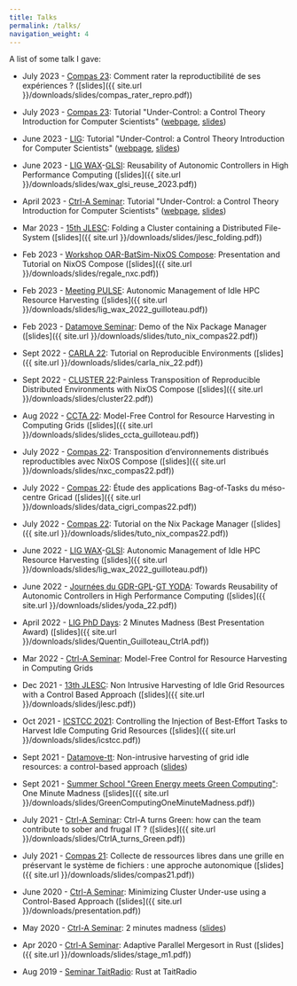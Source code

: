 ```yaml
---
title: Talks
permalink: /talks/
navigation_weight: 4
---
```


A list of some talk I gave:

- July 2023 - [Compas 23](https://2023.compas-conference.fr/programme): Comment rater la reproductibilité de ses expériences ? ([slides]({{ site.url }}/downloads/slides/compas_rater_repro.pdf))

- July 2023 - [Compas 23](https://2023.compas-conference.fr/tutoriaux): Tutorial "Under-Control: a Control Theory Introduction for Computer Scientists" ([webpage](https://control-for-computing.gitlabpages.inria.fr/tutorial/intro.html), [slides](https://gitlab.inria.fr/control-for-computing/tutorial/-/jobs/artifacts/master/raw/slides.pdf?job=slides))

- June 2023 - [LIG](https://www.liglab.fr/fr): Tutorial "Under-Control: a Control Theory Introduction for Computer Scientists" ([webpage](https://control-for-computing.gitlabpages.inria.fr/tutorial/intro.html), [slides](https://gitlab.inria.fr/control-for-computing/tutorial/-/jobs/artifacts/master/raw/slides.pdf?job=slides))

- June 2023 - [LIG WAX](https://www.liglab.fr/fr)-[GLSI](https://www.liglab.fr/fr/recherche/axes-recherche/genie-des-logiciels-et-des-systemes-dinformation): Reusability of Autonomic Controllers in High Performance Computing ([slides]({{ site.url }}/downloads/slides/wax_glsi_reuse_2023.pdf))

- April 2023 - [Ctrl-A Seminar](https://team.inria.fr/ctrl-a/members/eric-rutten/labex/staars-seminars-html/): Tutorial "Under-Control: a Control Theory Introduction for Computer Scientists" ([webpage](https://control-for-computing.gitlabpages.inria.fr/tutorial/intro.html), [slides](https://gitlab.inria.fr/control-for-computing/tutorial/-/jobs/artifacts/master/raw/slides.pdf?job=slides))

- Mar 2023 - [15th JLESC](https://events.hifis.net/event/617/): Folding a Cluster containing a Distributed File-System ([slides]({{ site.url }}/downloads/slides/jlesc_folding.pdf))

- Feb 2023 - [Workshop OAR-BatSim-NixOS Compose](https://regale-project.eu/): Presentation and Tutorial on NixOS Compose ([slides]({{ site.url }}/downloads/slides/regale_nxc.pdf))

- Feb 2023 - [Meeting PULSE](https://www.inria.fr/en/pulse): Autonomic Management of Idle HPC Resource Harvesting ([slides]({{ site.url }}/downloads/slides/lig_wax_2022_guilloteau.pdf))

- Feb 2023 - [Datamove Seminar](https://team.inria.fr/datamove/): Demo of the Nix Package Manager ([slides]({{ site.url }}/downloads/slides/tuto_nix_compas22.pdf))

- Sept 2022 - [CARLA 22](http://carla22.org/index.html): Tutorial on Reproducible Environments ([slides]({{ site.url }}/downloads/slides/carla_nix_22.pdf))

- Sept 2022 - [CLUSTER 22](https://clustercomp.org/2022/):Painless Transposition of Reproducible Distributed Environments with NixOS Compose  ([slides]({{ site.url }}/downloads/slides/cluster22.pdf))

- Aug 2022 - [CCTA 22](https://ccta2022.ieeecss.org/): Model-Free Control for Resource Harvesting in Computing Grids ([slides]({{ site.url }}/downloads/slides/slides_ccta_guilloteau.pdf))

- July 2022 - [Compas 22](https://2022.compas-conference.fr/programme/): Transposition d’environnements distribués reproductibles avec NixOS Compose ([slides]({{ site.url }}/downloads/slides/nxc_compas22.pdf))

- July 2022 - [Compas 22](https://2022.compas-conference.fr/programme/): Étude des applications Bag-of-Tasks du méso-centre Gricad ([slides]({{ site.url }}/downloads/slides/data_cigri_compas22.pdf))

- July 2022 - [Compas 22](https://2022.compas-conference.fr/tutoriaux/): Tutorial on the Nix Package Manager ([slides]({{ site.url }}/downloads/slides/tuto_nix_compas22.pdf))

- June 2022 - [LIG WAX](https://www.liglab.fr/fr)-[GLSI](https://www.liglab.fr/fr/recherche/axes-recherche/genie-des-logiciels-et-des-systemes-dinformation): Autonomic Management of Idle HPC Resource Harvesting ([slides]({{ site.url }}/downloads/slides/lig_wax_2022_guilloteau.pdf))

- June 2022 - [Journées du GDR-GPL](https://gdr-gpl-2022.sciencesconf.org/)-[GT YODA](https://gdrgpl.myxwiki.org/xwiki/bin/view/Main/GTs/YODA/): Towards Reusability of Autonomic Controllers in High Performance Computing ([slides]({{ site.url }}/downloads/slides/yoda_22.pdf))

- April 2022 - [LIG PhD Days](https://www.liglab.fr/en/home): 2 Minutes Madness (Best Presentation Award) ([slides]({{ site.url }}/downloads/slides/Quentin_Guilloteau_CtrlA.pdf))

- Mar 2022 - [Ctrl-A Seminar](https://team.inria.fr/ctrl-a/members/eric-rutten/labex/staars-seminars-html/):  Model-Free Control for Resource Harvesting in Computing Grids

- Dec 2021 - [13th JLESC](https://icl.utk.edu/jlesc13/): Non Intrusive Harvesting of Idle Grid Resources with a Control Based Approach ([slides]({{ site.url }}/downloads/slides/jlesc.pdf))

- Oct 2021 - [ICSTCC 2021](https://icstcc2021.ac.tuiasi.ro/): Controlling the Injection of Best-Effort Tasks to Harvest Idle Computing Grid Resources ([slides]({{ site.url }}/downloads/slides/icstcc.pdf))

- Sept 2021 - [Datamove-tt](https://team.inria.fr/datamove/talks/): Non-intrusive harvesting of grid idle resources: a control-based approach ([slides](https://team.inria.fr/datamove/files/2021/09/210922-slides-quentin-guilloteau.pdf))

- Sept 2021 - [Summer School "Green Energy meets Green Computing"](https://www.simula.no/education/courses/green-computing-meets-green-energy): One Minute Madness ([slides]({{ site.url }}/downloads/slides/GreenComputingOneMinuteMadness.pdf))

- July 2021 - [Ctrl-A Seminar](https://team.inria.fr/ctrl-a/members/eric-rutten/labex/staars-seminars-html/): Ctrl-A turns Green: how can the team contribute to sober and frugal IT ? ([slides]({{ site.url }}/downloads/slides/CtrlA_turns_Green.pdf))

- July 2021 - [Compas 21](https://2021.compas-conference.fr/): Collecte de ressources libres dans une grille en préservant le système de fichiers : une approche autonomique ([slides]({{ site.url }}/downloads/slides/compas21.pdf))

- June 2020 - [Ctrl-A Seminar](https://team.inria.fr/ctrl-a/members/eric-rutten/labex/staars-seminars-html/): Minimizing Cluster Under-use using a Control-Based Approach ([slides]({{ site.url }}/downloads/presentation.pdf))

- May 2020 - [Ctrl-A Seminar](https://team.inria.fr/ctrl-a/members/eric-rutten/labex/staars-seminars-html/): 2 minutes madness ([slides](https://team.inria.fr/ctrl-a/files/2020/05/CTRL_A_One_Minute_Madness.pdf))

- Apr 2020 - [Ctrl-A Seminar](https://team.inria.fr/ctrl-a/members/eric-rutten/labex/staars-seminars-html/): Adaptive Parallel Mergesort in Rust ([slides]({{ site.url }}/downloads/slides/stage_m1.pdf))

- Aug 2019 - [Seminar TaitRadio](https://www.taitradio.com/): Rust at TaitRadio
